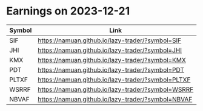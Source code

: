 # Earnings on 2023-12-21

| Symbol | Link |
| ---| --- |
| SIF | https://namuan.github.io/lazy-trader/?symbol=SIF |
| JHI | https://namuan.github.io/lazy-trader/?symbol=JHI |
| KMX | https://namuan.github.io/lazy-trader/?symbol=KMX |
| PDT | https://namuan.github.io/lazy-trader/?symbol=PDT |
| PLTXF | https://namuan.github.io/lazy-trader/?symbol=PLTXF |
| WSRRF | https://namuan.github.io/lazy-trader/?symbol=WSRRF |
| NBVAF | https://namuan.github.io/lazy-trader/?symbol=NBVAF |